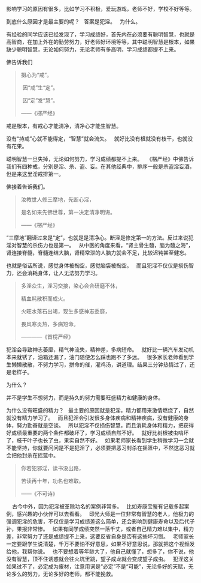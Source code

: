 影响学习的原因有很多，比如学习不积极，爱玩游戏，老师不好，学校不好等等。

到底什么原因才是最主要的呢？
&nbsp;
答案是犯淫。
&nbsp;
为什么。

有经验的同学应该已经发现了，学习成绩好，首先内在必须要有聪明智慧，也就是高智商，在加上外在的勤劳努力，好老师好环境等等，其中聪明智慧是根本，如果缺少聪明智慧，无论如何努力，无论老师有多高明，学习成绩都提不上来。

佛告诉我们

> 摄心为“戒”。 
> 
>  因“戒”生“定”。 
> 
>  因“定”发“慧”。
> 
> ——《楞严经》

戒是根本，有戒心才能清净，清净心才能生智慧。

没有“持戒”心就不能得定，“智慧”就会流失。
&nbsp;
就好比没有根就没有枝干，也就没有花果。

聪明智慧一旦失掉，无论如何努力，学习成绩都提不上来。
&nbsp;
《楞严经》中佛告诉我们有四种戒，分别是淫、杀、盗、妄。在其他经典中，排序一般是杀盗淫妄酒，但是来这里淫戒排第一。

佛接着告诉我们。

> 汝教世人修三摩地，先断心淫，
> 
> 是名如来先佛世尊，第一决定清净明诲。
> 
> ——《楞严经》

“三摩地”翻译过来是“定”，也就是是清净心。断淫是修定第一的方法。反过来说犯淫对智慧的杀伤力也是第一。
&nbsp;
从中医的角度来看，“肾主骨生髓，脑为髓之海”，肾连接脊髓，脊髓连结大脑，肾精常泄的人脑力就会不足，比较迟钝甚至健忘。

也就是俗话所说，感觉身体被掏空，感觉脑袋被掏空。
&nbsp;
而且犯淫不仅仅是损伤智力，还会消耗身体，让人无法努力学习。

> 多淫众生，淫习交接，染心会合研磨不休，
> 
> 精血耗散积而成火。
> 
> 火旺水落石出竭，现生多感神志委靡，
> 
> 畏风寒炎热，多病短命。
> 
> ————《首楞严经》

犯淫会导致神志萎靡，精气神流失，精神差，多病短命。
&nbsp;
就好比一辆汽车发动机本来就锈了，油箱还漏了，油门随便怎么踩也跑不了多远。
&nbsp;
很多家长老师看到学生懒懒散散，不努力学习，拼命的催，灌鸡汤，讲道理。结果三分钟热情过了，还是老样子。

为什么？

并不是学生不想努力，而是持久的努力需要旺盛精力和健康的身体。

为什么没有旺盛的精力？
&nbsp;
最主要的原因就是犯淫，精力都用来激情燃烧了，自然就没有精力学习了。
&nbsp;
而且犯淫会引发很多身体疾病和精神疾病，没有健康的身体，努力勤奋就是空谈。
&nbsp;
所以犯淫不仅损伤智慧，而且消耗身体和精力，把获得好成绩最重要的两个条件都破坏了，学习成绩自然不好。
&nbsp;
就好比树根被虫啃坏了，枝干叶子也长了虫，果实自然不好。
&nbsp;
如果老师家长看到学生稍微学习一会就不能坚持，你就要问问是不是犯淫了，必须要把恶习封杀在摇篮中，不然这恶习就会把他封杀在摇篮中。

> 你若犯邪淫，读书没出路，
> 
> 苦读再十年，功名也难取。
> 
> ——《不可诗》

    古今中外，因为犯淫被革除功名的案例非常多。
&nbsp;
比如寿康宝鉴有记载多起案例，感兴趣的小伙伴可以去看看。
&nbsp;
印光大师是一位非常有智慧的老人，他极力的强调犯淫的危害，不仅仅是学习成绩差这么简单，还会影响到健康寿命以及后代子孙，果报非常惨。
&nbsp;
如果有同学成绩突然一落千丈，或者自己精力难以集中，精力差，非常努力了还是成绩提不上来，这要反省自身是否有这些坏习惯。
&nbsp;
老师家长一定要跟学生说清楚，千万不要怕不好意思，如果不好意思说，那就把这个视频发给他，我帮你说。
&nbsp;
也不要想着等年龄大了，他自己就懂了，想多了，你不说，他没有智慧，顶不住诱惑就会往火坑里跳，望子成龙就会变成望子成虫。
&nbsp;
犯淫这关如果过不了，必定成为废材，注意用词是“必定”不是“可能”，无论多好的天赋，无论多么的努力，无论多好的老师，都不能挽救。